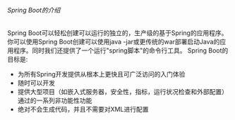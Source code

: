 ###### Spring Boot的介绍
Spring Boot可以轻松创建可以运行的独立的，生产级的基于Spring的应用程序。
你可以使用Spring Boot创建可以使用java -jar或更传统的war部署启动Java的应用程序。同时我们还提供了一个运行"spring脚本"的命令行工具。
Spring Boot的目标是:
- 为所有Spring开发提供从根本上更快且可广泛访问的入门体验
- 随时可以开发
- 提供大型项目（如嵌入式服务器，安全性，指标，运行状况检查和外部配置）通过的一系列非功能性功能
- 绝对不会生成代码，并且不需要对XML进行配置